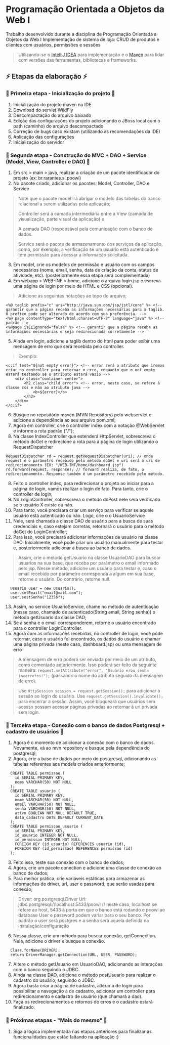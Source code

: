 # Programação Orientada a Objetos da Web I
Trabalho desenvolvido durante a disciplina de Programação Orientada a Objetos da Web I
Implementação de sistema de loja: CRUD de produtos e clientes com usuários, permissões e sessões 

> Utilizando-se o [IntelliJ IDEA](https://www.jetbrains.com/pt-br/idea/) para implementação e o [Maven](https://mvnrepository.com/) 
> para lidar com versões das ferramentas, bibliotecas e frameworks.

## :zap: Etapas da elaboração :zap: 
### 🔸 Primeira etapa - Inicialização do projeto 🔸
1. Inicialização do projeto maven na IDE
2. Download do servlet WildFly
3. Descompactação do arquivo baixado
4. Edição das configurações do projeto adicionando o JBoss local com o path (caminho) do arquivo descompactado
5. Correção de bugs caso existam (utilizando as recomendações da IDE)
6. Aplicação das configurações
7. Inicialização do servidor

### 🔸 Segunda etapa - Construção do MVC + DAO + Service (Model, View, Controller e DAO) 🔸
1. Em src > main > java, realizar a criação de um pacote identificador do projeto (ex: br.rarantes.si.poowi)
2. No pacote criado, adicionar os pacotes: Model, Controller, DAO e Service

> Note que o pacote model irá abrigar o modelo das tabelas do banco relacional a serem utilizadas pela aplicação; 
> 
> Controller será a camada intermediária entre a View (camada de visualização, parte visual da aplicação) e 
> 
>  A camada DAO (responsável pela comunicação com o banco de dados. 
>  
>  Service será o pacote de armazenamento dos serviços da aplicação, 
> como, por exemplo, a verificação se um usuário está autenticado e tem permissão para acessar a informação solicitada.

3. Em model, crie os modelos de permissão e usuário com os campos necessários (nome, email, senha, data de criação da conta, status de atividade, etc). 
(posteriormente essa etapa será complementada)
4. Em webapp > WEB-INF > home, adicione o arquivo login.jsp e escreva uma página de login por meio de HTML e CSS (opcional).
> Adicione as seguintes notações ao topo do arquivo; 
```
<%@ taglib prefix="c" uri="http://java.sun.com/jsp/jstl/core" %> <!-- garantir que a página receba as informações necessárias para a taglib. O prefixo pode ser alterado de acordo com sua preferência. -->
<%@ page contentType="text/html;charset=UTF-8" language="java" %> <!-- padrão -->
<%@page isELIgnored="false" %> <!-- garantir que a página receba as informações necessárias e seja redirecionada corretamente -->
```
5. Ainda em login, adicione a taglib dentro do html para poder exibir uma mensagem de erro que será recebida pelo controller.
> Exemplo: 
```
<c:if test="${not empty error}"> <!-- error será o atributo que iremos criar no controller para retornar o erro, enquanto que o not empty estará testando se o atributo estará vazio -->
    <div class="container center">
        <h2 class="child error"> <!-- error, neste caso, se refere à classe css e não ao atributo java -->
            <b>${error}</b>
        </h2>
    </div>
</c:if>
 ```
6. Busque no repositório maven (MVN Repository) pelo webservlet e adicione a dependência ao seu arquivo pom.xml;
7. Agora em controller, crie o controller index com a notação @WebServlet e informe a rota padrão ("/");
8. Na classe IndexController que estenderá HttpServlet, sobrescreva o método doGet e redirecione a rota para a página de login utilizando o RequestDispatcher
```
RequestDispatcher rd = request.getRequestDispatcher(uri); // onde request é o parâmetro recebido pelo método doGet e uri será a uri de redirecionamento (EX: "/WEB-INF/home/dashboard.jsp")
rd.forward(request, response); // forward realiza, de fato, o redirecionamento. Response também é um parâmetro recebido pelo método.
```
8. Feito o controller index, para redirecionar o projeto ao iniciar para a página de login, vamos realizar o login de fato. Para tanto, crie o 
controller de login;
9. No LoginController, sobrescreva o método doPost nele será verificado se o usuário X existe ou não. 
10. Para tanto, você precisará criar um serviço para verificar se aquele usuário está autenticado ou não. Logo, crie o o UsuarioService
11. Nele, será chamada a classe DAO de usuário para a busca de suas credenciais e, caso estejam corretas, retornará o usuário para o método doGet do 
LoginController;
12. Para isso, você precisará adicionar informações de usuário na classe DAO. Inicialmente, você pode criar um usuário manualmente para testar e, 
posteriormente adicionar a busca ao banco de dados.
> Assim, crie o método getUsuario na classe UsuarioDAO para buscar usuarios na sua base, que receba por parâmetro o email informado pelo jsp. 
> Nesse método, adicione um usuário para testar e, caso o email 
> recebido por parâmetro corresponda a algum em sua base, retorne o usuário. Do contrário, retorne null.
```
  Usuario user = new Usuario();
  user.setEmail("email@mail.com");
  user.sestSenha("12356");
```
13. Assim, no service UsuarioService, chame no método de autenticação (nesse caso, chamado de autenticado(String email, String senha)) o método 
getUsuario da classe DAO;
14. Se a senha e o email corresponderem, retorne o usuário encontrado para o controller LoginController.
15. Agora com as informações recebidas, no controller de login, você pode retornar, caso o usuário foi encontrado, os dados do usuário e chamar uma 
página privada (neste caso, dashboard.jsp) ou uma mensagem de erro
> A mensagem de erro poderá ser enviada por meio de um atributo, como comentado anteriormente. Isso poderá ser feito da seguinte maneira: 
`` request.setAttribute("error", "Usuário e/ou senha incorretos!"); ``
> (passando o nome do atributo seguido da mensagem de erro).

> Use ``HttpSession session = request.getSession();`` para adicionar a sessão ao login do usuário. Use ``request.getSession().invalidate();`` para encerrar 
a sessão. 
> Assim, você bloqueará que usuários sem acesso possam acessar páginas privadas ao retornar à url privada sem login.


### 🔸 Terceira etapa - Conexão com o banco de dados Postgresql + cadastro de usuários  🔸
1. Agora é o momento de adicionar a conexão com o banco de dados. Novamente, vá ao mvn repository e busque pela dependência do postgresql;
2. Agora, crie a base de dados por meio do postgresql, adicionando as tabelas referentes aos models criados anteriormente;
```
  CREATE TABLE permissao (
    id SERIAL PRIMARY KEY,
    nome VARCHAR(50) NOT NULL
  );
  CREATE TABLE usuario (
    id SERIAL PRIMARY KEY,
    nome VARCHAR(50) NOT NULL,
    email VARCHAR(50) NOT NULL,
    senha VARCHAR(50) NOT NULL,
    ativo BOOLEAN NOT NULL DEFAULT TRUE,
    data_cadastro DATE DEFAULT CURRENT_DATE
  );
  CREATE TABLE permissao_usuario (
    id SERIAL PRIMARY KEY,
    id_usuario INTEGER NOT NULL,
    id_permissao INTEGER NOT NULL,
    FOREIGN KEY (id_usuario) REFERENCES usuario (id),
    FOREIGN KEY (id_permissao) REFERENCES permissao (id)
  );
```
3. Feito isso, teste sua conexão com o banco de dados;
4. Agora, crie um pacote conection e adicione uma classe de conexão ao banco de dados;
5. Para melhor prática, crie variáveis estáticas para armazenar as informações de driver, url, user e password, que serão usadas para conexão;
> Driver: org.postgresql.Driver
> Url: jdbc:postgresql://localhost:5433/poowi // neste caso, localhost se refere ao host, 5433 à porta em que o banco está rodando e poowi ao database
> User e password podem variar para o seu banco. Por padrão o user será postgres e a senha será aquela definida na instalação/configuração
6. Nessa classe, crie um método para buscar conexão, getConnection. Nela, adicione o driver e busque a conexão.
```
  Class.forName(DRIVER);
  return DriverManager.getConnection(URL, USER, PASSWORD);
```
7. Altere o método getUsuario em UsuarioDAO, adicionando as interações com o banco seguindo o JDBC.
8. Ainda na classe DAO, adicione o método postUsuario para realizar o cadastro do usuário, seguindo o JDBC.
9. Agora basta criar a página de cadastro, alterar a de login para possibilitar a navegação à de cadastro, adicionar um controller para redirecionamento 
e cadastro de usuário (que chamará a dao).
10. Faça os redirecionamentos e retornos de erros e o cadastro estará finalizado.

### 🔸 Próximas etapas - "Mais do mesmo"  🔸
1. Siga a lógica implementada nas etapas anteriores para finalizar as funcionalidades que estão faltando na aplicação :)











